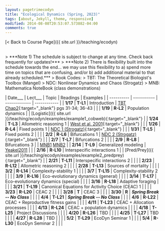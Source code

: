 ```yaml
---
layout: pagetrimecodyn
title: "Ecological Dynamics (Spring, 2023)"
tags: [about, Jekyll, theme, responsive]
modified: 2014-08-08T20:53:07.573882-04:00
comments: true
---
```


[< Back to Course Page]({{ site.url }}/teaching/ecodyn)  

<!-- [< Back to Syllabus]({{ site.url }}/teaching/ecodyn/syllabus)   -->

<br>
> ***Note 1) The schedule is subject to change at any time. Check back frequently for updates!***  
> ***Note 2) There is flexibility built into the schedule towards the end... we may use this flexibility to a) spend more time on topics that are confusing, and/or b) add additional material to that already scheduled.***   
> Book Codes:  
> TBT: The Theoretical Biologist's Toolbox (Mangel)  
> NDC: Nonlinear Dynamics and Chaos (Strogatz)  
> MNB: Mathematica NoteBook (class demonstrations)  
<br>



<style>
table{
    border-collapse: collapse;
    border-spacing: 0;
    /* border:1px solid #808080; */
}

/* th{
    border:1px solid #808080;
}

td{
    border:1px solid #808080;
} */
tr:nth-child(even) {background: #CCC}
tr:nth-child(odd) {background: #FFF}
</style>

| Date___ | Lect___ | Topic | Readings | Examples |
| ---------- | ----------- | ------------- | ------------ |
| **1/17**  | **T-L1** |  Introduction | [TBT Chap2](http://jdyeakel.github.io/teaching/ecodyn/Mangel_TBT2.pdf){:target="_blank"} pgs 31-34; 36-43  |    |
| **1/19**  | **R-L2** |  Population dynamics |      |  [Logistic]({{ site.url }}/teaching/ecodyn/examples/example1_cobweb){:target="_blank"}   |
| **1/24**  | **T-L3** | Allometric reasoning 1 |  [West et al. 2001](http://jdyeakel.github.io/teaching/ecodyn/West_Nature_2001.pdf){:target="_blank"}   |     |
| **1/26**  | **R-L4** |  Fixed points 1 | [NDC 1 (Strogatz)](http://jdyeakel.github.io/teaching/ecodyn/Strogatz_NDC1.pdf){:target="_blank"} |     |
| **1/31**  | **T-L5** | Fixed points 2 |  |     |
| **2/2**  | **R-L6** | Bifurcations 1 | [NDC 2 (Strogatz)](http://jdyeakel.github.io/teaching/ecodyn/Strogatz_NDC2.pdf){:target="_blank"} |     |
| **2/7** | **T-L7**   | Bifurcations 2 |     |                                   |
| **2/9** | **R-L8**   | Bifurcations 3 |     |   [MNB1](http://jdyeakel.github.io/teaching/ecodyn/pitchfork.nb) [MNB2](http://jdyeakel.github.io/teaching/ecodyn/insectoutbreak2.nb)                       |
| **2/14** | **T-L9**  | Generalized modeling | [Yeakel2011](http://jdyeakel.github.io/teaching/ecodyn/Yeakel_Theor_Ecol_2011.pdf) |                                |
| **2/16** | **R-L10** | Interspecific interactions 1 |    |      [Pred/Prey]({{ site.url }}/teaching/ecodyn/examples/example2_predprey){:target="_blank"}               |
| **2/21** | **T-L11** | Interspecific interactions 2 |  |                        |
| **2/23** | **R-L12** | Allometric reasoning 2 |  |                              |
| **2/28** | **T-L13** | Sources of mortality |     |                             |
| **3/2** | **R-L14**  | Complexity-stability 1 |  |                              |
| **3/7** | **T-L15**  | Complexity-stability 2 |  |                              |
| **3/9** | **R-L16**  | Eco-evolutionary dynamics (general) |   |                |
| **3/14** | **T-L17** | Eco-evolutionary dynamics (special)  |    |              |
| **3/16** | **R-L18** | Adaptive foraging |  |                                   |
| **3/21** | **T-L19** | Canonical Equations for Activity Choice (CEAC) 1 |  |    |
| **3/23** | **R-L20** | CEAC 2 |   |                                             |
| **3/28** | **T**     | CEAC 3 |  |                                              |
| **3/30** | **R**     |  ***Spring Break -- No Class*** |    |                   |
| **4/4** | **T-L21**  |  ***Spring Break -- No Class*** |    |                   |
| **4/6** | **R-L22**  | CEAC + Reproductive fitness gains |  |                   |
| **4/11** | **T-L23** | CEAC + Allocation processes |  |                         |
| **4/13** | **R-L24** | CEAC + population dynamics |  |                          |
| **4/18** | **T-L25** | Project Discussions |  |                                 |
| **4/20** | **R-L26** | TBD |   |                                                |
| **4/25** | **T-L27** | TBD |  |                                                 |
| **4/27** | **R-L28** | TBD  |  |                                                |
| **5/2** | **T-L29**  | EcoDyn Seminar 1 |  |                                    |
| **5/4** | **R-L30**  | EcoDyn Seminar 2 |  |                                    |



<!-- | **12/8** | **(T-L26)** | Communities | Community assembly, succession | Bowman Ch. 17 |    |
| **12/10** | **(R-L27)** | Biogeography | Patterns of species diversity | Bowman Ch. 18 |    |
|     **12/11**    | **(F-D14)** | Disc 14 | Modeling colonization & extinction  | |  | -->
<!-- | **11/17** | **(T-L22)** | Disease 1 | The dynamics of disease | TBD |    |
| **11/19** | **(R-L23)** | Disease 2 | Epidemics and pandemics |  |    | -->

<!---
| **11/17** | **23-T** | Interactions | Mutualism and commensalism | Bowman Ch. 15 |    |
| **11/19** | **24-R** | Networks | Interactions across ecological networks | TBD |    |
|         | | **Disc-12** |  Analyzing ecological networks |  | HW-9 due |--->